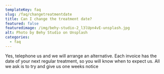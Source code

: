 ```yaml
---
templateKey: faq
slug: /faq/changetreatmentdate
title: Can I change the treatment date?
featured: false
featuredimage: /img/behy-studio-2_l3lUpn4vE-unsplash.jpg
alt: Photo by Behy Studio on Unsplash
categories:
  - faq
---
```


Yes, telephone us and we will arrange an alternative.    Each invoice has the date of your next regular treatment, so you will know when to expect us.  All we ask is to try and give us one weeks notice